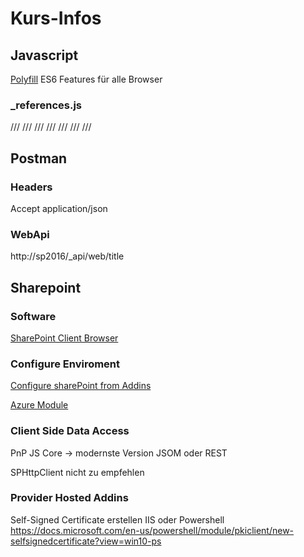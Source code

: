 # Kurs-Infos


## Javascript

[Polyfill](https://polyfill.io)
ES6 Features für alle Browser

### _references.js

/// <reference path="./_layouts/15/init.js" /> 
/// <reference path="./_layouts/15/SP.Core.js" /> 
/// <reference path="./_layouts/15/SP.Runtime.js" /> 
/// <reference path="SP.Taxonomy.js" />
/// <reference path="./_layouts/15/SP.UI.Dialog.js" /> 
/// <reference path="SP.debug.js" />
/// <reference path="SP.js" />



## Postman

### Headers

Accept  application/json


### WebApi

http://sp2016/_api/web/title

## Sharepoint

### Software

[SharePoint Client Browser](https://github.com/bramdejager/spcb)


### Configure Enviroment

[Configure sharePoint from Addins](https://docs.microsoft.com/en-us/sharepoint/dev/sp-add-ins/set-up-an-on-premises-development-environment-for-sharepoint-add-ins)

[Azure Module](https://docs.microsoft.com/en-us/office365/enterprise/powershell/connect-to-office-365-powershell)

### Client Side Data Access

PnP JS Core     -> modernste Version
JSOM oder REST

SPHttpClient nicht zu empfehlen


### Provider Hosted Addins

Self-Signed Certificate erstellen
IIS 
oder
Powershell
https://docs.microsoft.com/en-us/powershell/module/pkiclient/new-selfsignedcertificate?view=win10-ps